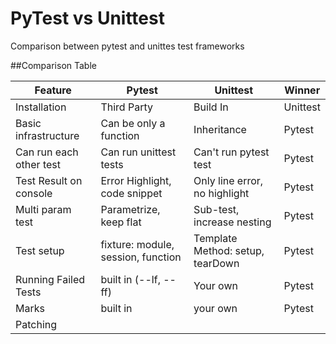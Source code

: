 # PyTest vs Unittest
Comparison between pytest and unittes test frameworks

##Comparison Table

| Feature                    | Pytest                             | Unittest                         | Winner   |
|----------------------------|------------------------------------|----------------------------------|----------|
| Installation               |Third Party                        |Build In                        |Unittest  |
| Basic infrastructure       |Can be only a function            |Inheritance      |Pytest    |
| Can run each other test    |Can run unittest tests             |Can't run pytest test       |Pytest    |
| Test Result on console     |Error Highlight, code snippet       |Only line error, no highlight     |Pytest    |
| Multi param test           |Parametrize, keep flat        | Sub-test, increase nesting  | Pytest   |
| Test setup                 | fixture: module, session, function | Template Method: setup, tearDown | Pytest   |
| Running Failed Tests       | built in (--lf, --ff)              | Your own                     | Pytest   |
| Marks                      | built in                           | your own                    | Pytest   |
| Patching                      |                          |                      |    |
